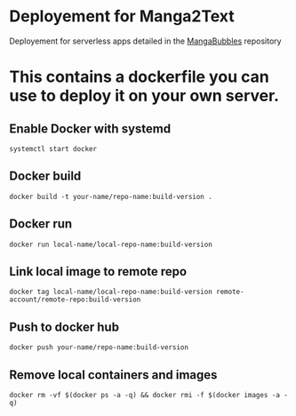 # Deployement for Manga2Text

Deployement for serverless apps detailed in the [MangaBubbles](https://github.com/Gozea/MangaBubble) repository

This contains a dockerfile you can use to deploy it on your own server.
=======
## Enable Docker with systemd

```systemctl start docker```

## Docker build

```docker build -t your-name/repo-name:build-version .```

## Docker run

```docker run local-name/local-repo-name:build-version```

## Link local image to remote repo

```docker tag local-name/local-repo-name:build-version remote-account/remote-repo:build-version```

## Push to docker hub

```docker push your-name/repo-name:build-version```

## Remove local containers and images

```docker rm -vf $(docker ps -a -q) && docker rmi -f $(docker images -a -q)```
